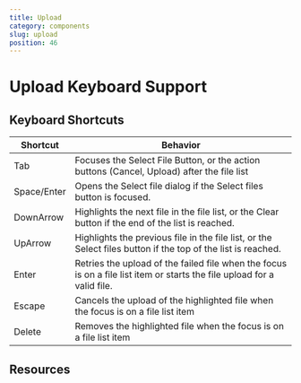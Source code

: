 ```yaml
---
title: Upload
category: components
slug: upload
position: 46
---
```

# Upload Keyboard Support

## Keyboard Shortcuts

| Shortcut | Behavior                                                            |
|----------|---------------------------------------------------------------------|
| Tab      | Focuses the Select File Button, or the action buttons (Cancel, Upload) after the file list |
| Space/Enter    | Opens the Select file dialog if the Select files button is focused.                     |
| DownArrow   | Highlights the next file in the file list, or the Clear button if the end of the list is reached.          |
| UpArrow | Highlights the previous file in the file list, or the Select files button if the top of the list is reached.        |
| Enter    | Retries the upload of the failed file when the focus is on a file list item or starts the file upload for a valid file.                   |
| Escape   | Cancels the upload of the highlighted file when the focus is on a file list item                                           |
| Delete | Removes the highlighted file when the focus is on a file list item                                 |

## Resources
